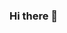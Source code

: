 ### Hi there 👋

<!--
**kytxla/kytxla** is a ✨ _special_ ✨ repository because its `README.md` (this file) appears on your GitHub profile.

Here are some ideas to get you started:

# ❗️ 16 Year old FiveM developer from finland
# ❗️ Currently building ESX Server called Core Roleplay
# ❗️ Feel free to ask me for help whenever you feel like you need it
# ❗️ Languages: Lua, SQL and JS
